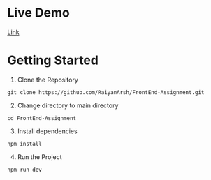 # Live Demo
<a href='https://front-end-assignment-six.vercel.app/'> Link </a>
# Getting Started
1. Clone the Repository
```
git clone https://github.com/RaiyanArsh/FrontEnd-Assignment.git
```
2. Change directory to main directory
```
cd FrontEnd-Assignment
```
3. Install dependencies
```
npm install
```
4. Run the Project
```
npm run dev
```
